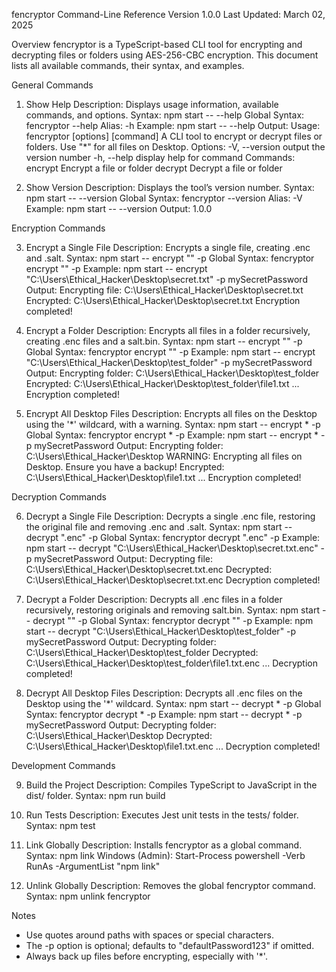 fencryptor Command-Line Reference
Version 1.0.0
Last Updated: March 02, 2025

Overview
fencryptor is a TypeScript-based CLI tool for encrypting and decrypting files or folders using AES-256-CBC encryption. This document lists all available commands, their syntax, and examples.

General Commands

1. Show Help
   Description: Displays usage information, available commands, and options.
   Syntax: npm start -- --help
   Global Syntax: fencryptor --help
   Alias: -h
   Example: npm start -- --help
   Output:
      Usage: fencryptor [options] [command]
      A CLI tool to encrypt or decrypt files or folders. Use "*" for all files on Desktop.
      Options:
        -V, --version  output the version number
        -h, --help     display help for command
      Commands:
        encrypt <path>  Encrypt a file or folder
        decrypt <path>  Decrypt a file or folder

2. Show Version
   Description: Displays the tool’s version number.
   Syntax: npm start -- --version
   Global Syntax: fencryptor --version
   Alias: -V
   Example: npm start -- --version
   Output: 1.0.0

Encryption Commands

3. Encrypt a Single File
   Description: Encrypts a single file, creating <filename>.enc and <filename>.salt.
   Syntax: npm start -- encrypt "<file-path>" -p <password>
   Global Syntax: fencryptor encrypt "<file-path>" -p <password>
   Example: npm start -- encrypt "C:\Users\Ethical_Hacker\Desktop\secret.txt" -p mySecretPassword
   Output:
      Encrypting file: C:\Users\Ethical_Hacker\Desktop\secret.txt
      Encrypted: C:\Users\Ethical_Hacker\Desktop\secret.txt
      Encryption completed!

4. Encrypt a Folder
   Description: Encrypts all files in a folder recursively, creating .enc files and a salt.bin.
   Syntax: npm start -- encrypt "<folder-path>" -p <password>
   Global Syntax: fencryptor encrypt "<folder-path>" -p <password>
   Example: npm start -- encrypt "C:\Users\Ethical_Hacker\Desktop\test_folder" -p mySecretPassword
   Output:
      Encrypting folder: C:\Users\Ethical_Hacker\Desktop\test_folder
      Encrypted: C:\Users\Ethical_Hacker\Desktop\test_folder\file1.txt
      ...
      Encryption completed!

5. Encrypt All Desktop Files
   Description: Encrypts all files on the Desktop using the '*' wildcard, with a warning.
   Syntax: npm start -- encrypt * -p <password>
   Global Syntax: fencryptor encrypt * -p <password>
   Example: npm start -- encrypt * -p mySecretPassword
   Output:
      Encrypting folder: C:\Users\Ethical_Hacker\Desktop
      WARNING: Encrypting all files on Desktop. Ensure you have a backup!
      Encrypted: C:\Users\Ethical_Hacker\Desktop\file1.txt
      ...
      Encryption completed!

Decryption Commands

6. Decrypt a Single File
   Description: Decrypts a single .enc file, restoring the original file and removing .enc and .salt.
   Syntax: npm start -- decrypt "<file-path>.enc" -p <password>
   Global Syntax: fencryptor decrypt "<file-path>.enc" -p <password>
   Example: npm start -- decrypt "C:\Users\Ethical_Hacker\Desktop\secret.txt.enc" -p mySecretPassword
   Output:
      Decrypting file: C:\Users\Ethical_Hacker\Desktop\secret.txt.enc
      Decrypted: C:\Users\Ethical_Hacker\Desktop\secret.txt.enc
      Decryption completed!

7. Decrypt a Folder
   Description: Decrypts all .enc files in a folder recursively, restoring originals and removing salt.bin.
   Syntax: npm start -- decrypt "<folder-path>" -p <password>
   Global Syntax: fencryptor decrypt "<folder-path>" -p <password>
   Example: npm start -- decrypt "C:\Users\Ethical_Hacker\Desktop\test_folder" -p mySecretPassword
   Output:
      Decrypting folder: C:\Users\Ethical_Hacker\Desktop\test_folder
      Decrypted: C:\Users\Ethical_Hacker\Desktop\test_folder\file1.txt.enc
      ...
      Decryption completed!

8. Decrypt All Desktop Files
   Description: Decrypts all .enc files on the Desktop using the '*' wildcard.
   Syntax: npm start -- decrypt * -p <password>
   Global Syntax: fencryptor decrypt * -p <password>
   Example: npm start -- decrypt * -p mySecretPassword
   Output:
      Decrypting folder: C:\Users\Ethical_Hacker\Desktop
      Decrypted: C:\Users\Ethical_Hacker\Desktop\file1.txt.enc
      ...
      Decryption completed!

Development Commands

9. Build the Project
   Description: Compiles TypeScript to JavaScript in the dist/ folder.
   Syntax: npm run build

10. Run Tests
    Description: Executes Jest unit tests in the tests/ folder.
    Syntax: npm test

11. Link Globally
    Description: Installs fencryptor as a global command.
    Syntax: npm link
    Windows (Admin): Start-Process powershell -Verb RunAs -ArgumentList "npm link"

12. Unlink Globally
    Description: Removes the global fencryptor command.
    Syntax: npm unlink fencryptor

Notes
- Use quotes around paths with spaces or special characters.
- The -p option is optional; defaults to "defaultPassword123" if omitted.
- Always back up files before encrypting, especially with '*'.